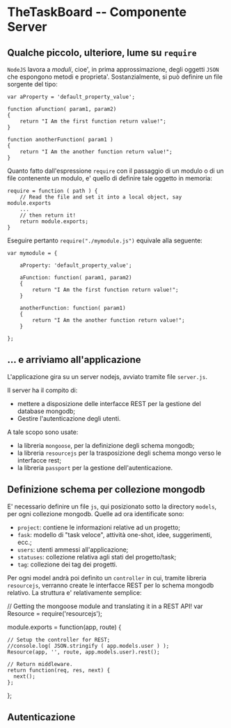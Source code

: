 # TheTaskBoard -- Componente Server

## Qualche piccolo, ulteriore, lume su `require`

`NodeJS` lavora a _moduli_, cioe', in prima approssimazione, degli oggetti
`JSON` che espongono metodi e proprieta'. Sostanzialmente, si può definire
un file sorgente del tipo:

    var aProperty = 'default_property_value';

    function aFunction( param1, param2)
    {
        return "I Am the first function return value!";
    }

    function anotherFunction( param1 )
    {
        return "I Am the another function return value!";
    }

Quanto fatto dall'espressione `require` con il passaggio di un modulo o di un
file contenente un modulo, e' quello di definire tale oggetto in memoria:

    require = function ( path ) {
        // Read the file and set it into a local object, say module.exports
        ...
        // then return it!
        return module.exports;
    }

Eseguire pertanto `require("./mymodule.js")` equivale alla seguente:

    var mymodule = {

        aProperty: 'default_property_value';

        aFunction: function( param1, param2)
        {
            return "I Am the first function return value!";
        }

        anotherFunction: function( param1)
        {
            return "I Am the another function return value!";
        }

    };

## ... e arriviamo all'applicazione

L'applicazione gira su un server nodejs, avviato tramite file `server.js`.

Il server ha il compito di:
- mettere a disposizione delle interfacce REST per la gestione del database
  mongodb;
- Gestire l'autenticazione degli utenti.

A tale scopo sono usate:

- la libreria `mongoose`, per la definizione degli schema mongodb;
- la libreria `resourcejs` per la trasposizione degli schema mongo verso
  le interfacce rest;
- la libreria `passport` per la gestione dell'autenticazione.

## Definizione schema per collezione mongodb

E' necessario definire un file `js`, qui posizionato sotto la directory
`models`, per ogni collezione mongodb. Quelle ad ora identificate sono:

- `project`: contiene le informazioni relative ad un progetto;
- `fask`: modello di "task veloce", attività one-shot, idee, suggerimenti, ecc.;
- `users`: utenti ammessi all'applicazione;
- `statuses`: collezione relativa agli stati del progetto/task;
- `tag`: collezione dei tag dei progetti.

Per ogni model andrà poi definito un `controller` in cui, tramite libreria
`resourcejs`, verranno create le interfacce REST per lo schema mongodb relativo.
La struttura e' relativamente semplice:

  // Getting the mongoose module and translating it in a REST API!
  var Resource = require('resourcejs');

  module.exports = function(app, route) {

    // Setup the controller for REST;
    //console.log( JSON.stringify ( app.models.user ) );
    Resource(app, '', route, app.models.user).rest();

    // Return middleware.
    return function(req, res, next) {
      next();
    };
  };

## Autenticazione

